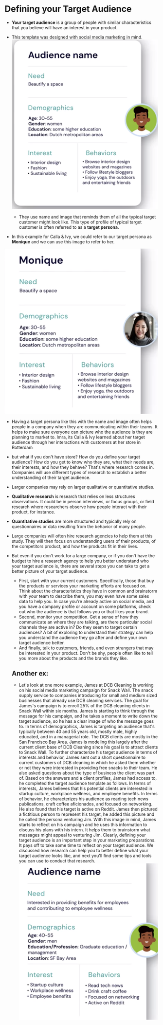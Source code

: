 # Defining your Target Audience

- **Your target audience** is a group of people with similar characteristics that you believe will have an interest in your product.

- This template was designed with social media marketing in mind.
  ![format](format.png)

  - They use name and image that reminds them of all the typical target customer might look like. This type of profile of typical target customer is often referred to as a **target persona**.

- In this example for Calla & Ivy, we could refer to our target persona as **Monique** and we can use this image to refer to her.

![Monique](Monique.png)

- Having a target persona like this with the name and image often helps people in a company when they are communicating within their teams. It helps to make sure everyone can picture who the audience is they are planning to market to. Imra, its Calla & Ivy learned about her target audience through her interactions with customers at her store in Rotterdam

- but what if you don't have store? How do you define your target audience? How do you get to know who they are, what their needs are, their interests, and how they behave? That's where research comes in. Companies will use different types of research to establish a better understanding of their target audience.

- Larger companies may rely on larger qualitative or quantitative studies.

- **Qualitative research** is research that relies on less structures observations. It could be in person interviews, or focus groups, or field research where researchers observe how people interact with their product, for instance.

- **Quantitative studies** are more structured and typically rely on questionnaires or data resulting from the behavior of many people.
- Large companies will often hire research agencies to help them at this study. They will then focus on understanding users of their products, of the competitors product, and how the products fit in their lives.

- But even if you don't work for a large company, or if you don't have the budget to hire a research agency to help you better understand who your target audience is, there are several steps you can take to get a better picture of your target audience.

  - First, start with your current customers. Specifically, those that buy the products or services your marketing efforts are focused on. Think about the characteristics they have in common and brainstorm with your team to describe them, you may even have some sales data to help you. In case you're already active on social media, and you have a company profile or account on some platforms, check out who the audience is that follows you or that likes your brand.
  - Second, monitor your competition. Get a sense of how they communicate an where they are talking, are there particular social channels they are active in? Do they seem to target certain audiences? A bit of exploring to understand their strategy can help you understand the audience they go after and define your own target audience better.
  - And finally, talk to customers, friends, and even strangers that may be interested in your product. Don't be shy, people often like to tell you more about the products and the brands they like.

  ## Another ex:

  - Let's look at one more example, James at DCB Cleaning is working on his social media marketing campaign for Snack Wall. The snack supply service to companies introducing for small and medium sized businesses that already use DCB cleaning services. The goal for James's campaign is to enroll 25% of the DCB cleaning clients in Snack Wall within six months. James is starting to think through the message for his campaign, and he takes a moment to write down the target audience, so he has a clear image of who the message goes to. In terms of demographics, James is targeting an audience that's typically between 40 and 55 years old, mostly male, highly educated, and in a managerial role. The DCB clients are mostly in the San Francisco Bay Area. James is modeling this largely after the current client base of DCB Cleaning since his goal is to attract clients to Snack Wall. To further characterize his target audience in terms of interests and behavior, James sent out a short questionnaire to current customers of DCB cleaning in which he asked them whether or not they were interested in providing free snacks to their team. He also asked questions about the type of business the client was part of. Based on the answers and a client profiles, James had access to, he completed the target audience template as follows. In terms of interests, James believes that his potential clients are interested in startup culture, workplace wellness, and employee benefits. In terms of behavior, he characterizes his audience as reading tech news publications, craft coffee aficionados, and focused on networking. He also found that his target is active on Reddit. James then pictured a fictitious person to represent his target, he added this picture and he called the persona venturing Jim. With this image in mind, James starts to reflect on his campaign and he uses this information to discuss his plans with his intern. It helps them to brainstorm what messages might appeal to venturing Jim. Clearly, defining your target audience is an important step in your marketing preparations. It pays off to take some time to reflect on your target audience. We discussed how research can help you to better define what your target audience looks like, and next you'll find some tips and tools you can use to conduct that research.
    ![](james.png)
